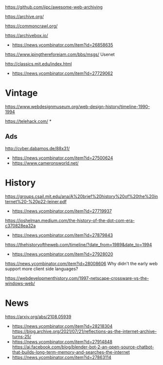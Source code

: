 https://github.com/iipc/awesome-web-archiving

https://archive.org/

https://commoncrawl.org/

https://archivebox.io/
* https://news.ycombinator.com/item?id=26858635

https://www.ipingthereforeiam.com/bbs/msgs/ Usenet

http://classics.mit.edu/index.html
* https://news.ycombinator.com/item?id=27729062

# Vintage
https://www.webdesignmuseum.org/web-design-history/timeline-1990-1994

https://telehack.com/
* 

## Ads
http://cyber.dabamos.de/88x31/
* https://news.ycombinator.com/item?id=27500624
 * https://www.cameronsworld.net/

# History
https://groups.csail.mit.edu/ana/A%20brief%20history%20of%20the%20internet%20-%20p22-leiner.pdf
* https://news.ycombinator.com/item?id=27719937

https://joshelman.medium.com/the-history-of-the-dot-com-era-c370828ea32a
* https://news.ycombinator.com/item?id=27879843

https://thehistoryoftheweb.com/timeline/?date_from=1989&date_to=1994
* https://news.ycombinator.com/item?id=27928020

https://news.ycombinator.com/item?id=28008606 Why didn't the early web support more client side languages?

https://webdevelopmenthistory.com/1997-netscape-crossware-vs-the-windows-web/

# News
https://arxiv.org/abs/2108.05939
* https://news.ycombinator.com/item?id=28218304
https://blog.archive.org/2021/07/21/reflections-as-the-internet-archive-turns-25/
* https://news.ycombinator.com/item?id=27914848
https://ai.facebook.com/blog/blender-bot-2-an-open-source-chatbot-that-builds-long-term-memory-and-searches-the-internet
* https://news.ycombinator.com/item?id=27863114


